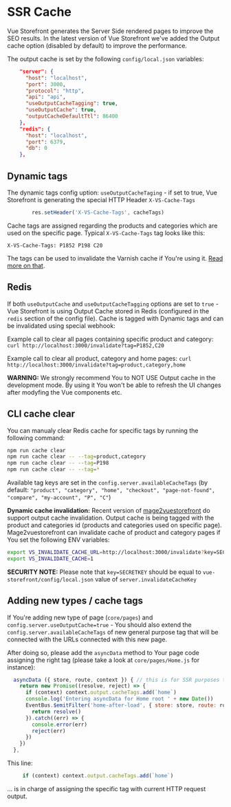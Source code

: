 # SSR Cache

Vue Storefront generates the Server Side rendered pages to improve the SEO results. In the latest version of Vue Storefront we've added the Output cache option (disabled by default) to improve the performance.

The output cache is set by the following `config/local.json` variables:

```json
    "server": {
      "host": "localhost",
      "port": 3000,
      "protocol": "http",
      "api": "api",
      "useOutputCacheTagging": true,
      "useOutputCache": true,
      "outputCacheDefaultTtl": 86400
    },
    "redis": {
      "host": "localhost",
      "port": 6379,
      "db": 0
    },  
```

## Dynamic tags

The dynamic tags config uption:  `useOutputCacheTaging` - if set to true, Vue Storefront is generating the special HTTP Header `X-VS-Cache-Tags`
```js
        res.setHeader('X-VS-Cache-Tags', cacheTags)
```

Cache tags are assigned regarding the products and categories which are used on the specific page. Typical `X-VS-Cache-Tags` tag looks like this:
```
X-VS-Cache-Tags: P1852 P198 C20
```

The tags can be used to invalidate the Varnish cache if You're using it. [Read more on that](https://www.drupal.org/docs/8/api/cache-api/cache-tags-varnish).

## Redis

If both `useOutputCache` and `useOutputCacheTagging` options are set to `true` - Vue Storefront is using Output Cache stored in Redis (configured in the `redis` section of the config file). Cache is tagged with Dynamic tags and can be invalidated using special webhook:

Example call to clear all pages containing specific product and category:
`curl http://localhost:3000/invalidate?tag=P1852,C20`

Example call to clear all product, category and home pages:
`curl http://localhost:3000/invalidate?tag=product,category,home`

**WARNING:**
We strongly recommend You to NOT USE Output cache in the development mode. By using it You won't be able to refresh the UI changes after modyfing the Vue components etc.

## CLI cache clear

You can manualy clear Redis cache for specific tags by running the following command:

```bash
npm run cache clear
npm run cache clear -- --tag=product,category
npm run cache clear -- --tag=P198
npm run cache clear -- --tag=*
```

Available tag keys are set in the `config.server.availableCacheTags` (by default: `"product", "category", "home", "checkout", "page-not-found", "compare", "my-account", "P", "C"`)

**Dynamic cache invalidation:** Recent version of [mage2vuestorefront](https://github.com/DivanteLtd/mage2vuestorefront) do support output cache invalidation. Output cache is being tagged with the product and categories id (products and categories used on specific page). Mage2vuestorefront can invalidate cache of product and category pages if You set the following ENV variables:

```bash
export VS_INVALIDATE_CACHE_URL=http://localhost:3000/invalidate?key=SECRETKEY&tag=
export VS_INVALIDATE_CACHE=1
```

**SECURITY NOTE:** Please note that `key=SECRETKEY` should be equal to `vue-storefront/config/local.json` value of `server.invalidateCacheKey`

## Adding new types / cache tags

If You're adding new type of page (`core/pages`) and `config.server.useOutputCache=true` - You should also extend the `config.server.availableCacheTags` of new general purpose tag that will be connected with the URLs connected with this new page.

After doing so, please add the `asyncData` method to Your page code assigning the right tag (please take a look at `core/pages/Home.js` for instance):

```js
  asyncData ({ store, route, context }) { // this is for SSR purposes to prefetch data
    return new Promise((resolve, reject) => {
      if (context) context.output.cacheTags.add(`home`)
      console.log('Entering asyncData for Home root ' + new Date())
      EventBus.$emitFilter('home-after-load', { store: store, route: route }).then((results) => {
        return resolve()
      }).catch((err) => {
        console.error(err)
        reject(err)
      })
    })
  },
```

This line:

```js
     if (context) context.output.cacheTags.add(`home`)
```

... is in charge of assigning the specific tag with current HTTP request output.
